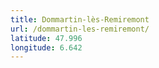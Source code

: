 ```yaml
---
title: Dommartin-lès-Remiremont
url: /dommartin-les-remiremont/
latitude: 47.996
longitude: 6.642
---
```

